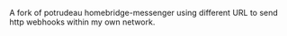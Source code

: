 A fork of potrudeau homebridge-messenger using different URL to send http webhooks within my own network. 
